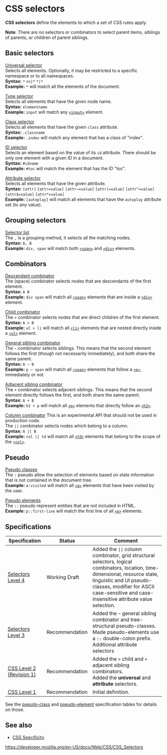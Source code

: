 # CSS selectors

**CSS selectors** define the elements to which a set of CSS rules apply.

**Note**: There are no selectors or combinators to select parent items, siblings of parents, or children of parent siblings.

## Basic selectors

[Universal selector](universal_selectors)  
Selects all elements. Optionally, it may be restricted to a specific namespace or to all namespaces.  
**Syntax:** `*` `ns|*` `*|*`  
**Example:** `*` will match all the elements of the document.

[Type selector](type_selectors)  
Selects all elements that have the given node name.  
**Syntax:** `elementname`  
**Example:** `input` will match any [`<input>`](https://developer.mozilla.org/en-US/docs/Web/HTML/Element/input) element.

[Class selector](class_selectors)  
Selects all elements that have the given `class` attribute.  
**Syntax:** `.classname`  
**Example:** `.index` will match any element that has a class of "index".

[ID selector](id_selectors)  
Selects an element based on the value of its `id` attribute. There should be only one element with a given ID in a document.  
**Syntax:** `#idname`  
**Example:** `#toc` will match the element that has the ID "toc".

[Attribute selector](attribute_selectors)  
Selects all elements that have the given attribute.  
**Syntax:** `[attr]` `[attr=value]` `[attr~=value]` `[attr|=value]` `[attr^=value]` `[attr$=value]` `[attr*=value]`  
**Example:** `[autoplay]` will match all elements that have the `autoplay` attribute set (to any value).

## Grouping selectors

[Selector list](selector_list)  
The `,` is a grouping method, it selects all the matching nodes.  
**Syntax:** `A, B`  
**Example:** `div, span` will match both [`<span>`](https://developer.mozilla.org/en-US/docs/Web/HTML/Element/span) and [`<div>`](https://developer.mozilla.org/en-US/docs/Web/HTML/Element/div) elements.

## Combinators

[Descendant combinator](descendant_combinator)  
The (space) combinator selects nodes that are descendants of the first element.  
**Syntax:** `A B`  
**Example:** `div span` will match all [`<span>`](https://developer.mozilla.org/en-US/docs/Web/HTML/Element/span) elements that are inside a [`<div>`](https://developer.mozilla.org/en-US/docs/Web/HTML/Element/div) element.

[Child combinator](child_combinator)  
The `>` combinator selects nodes that are direct children of the first element.  
**Syntax:** `A > B`  
**Example:** `ul > li` will match all [`<li>`](https://developer.mozilla.org/en-US/docs/Web/HTML/Element/li) elements that are nested directly inside a [`<ul>`](https://developer.mozilla.org/en-US/docs/Web/HTML/Element/ul) element.

[General sibling combinator](general_sibling_combinator)  
The `~` combinator selects siblings. This means that the second element follows the first (though not necessarily immediately), and both share the same parent.  
**Syntax:** `A ~ B`  
**Example:** `p ~ span` will match all [`<span>`](https://developer.mozilla.org/en-US/docs/Web/HTML/Element/span) elements that follow a [`<p>`](https://developer.mozilla.org/en-US/docs/Web/HTML/Element/p), immediately or not.

[Adjacent sibling combinator](adjacent_sibling_combinator)  
The `+` combinator selects adjacent siblings. This means that the second element directly follows the first, and both share the same parent.  
**Syntax:** `A + B`  
**Example:** `h2 + p` will match all [`<p>`](https://developer.mozilla.org/en-US/docs/Web/HTML/Element/p) elements that directly follow an [`<h2>`](https://developer.mozilla.org/en-US/docs/Web/HTML/Element/Heading_Elements).

[Column combinator](column_combinator) <span class="icon experimental" viewbox="0 0 100 100" xmlns="http://www.w3.org/2000/svg" role="img"> This is an experimental API that should not be used in production code. </span>  
The `||` combinator selects nodes which belong to a column.  
**Syntax:** `A || B`  
**Example:** `col || td` will match all [`<td>`](https://developer.mozilla.org/en-US/docs/Web/HTML/Element/td) elements that belong to the scope of the [`<col>`](https://developer.mozilla.org/en-US/docs/Web/HTML/Element/col).

## Pseudo

[Pseudo classes](pseudo-classes)  
The `:` pseudo allow the selection of elements based on state information that is not contained in the document tree.  
**Example:** `a:visited` will match all [`<a>`](https://developer.mozilla.org/en-US/docs/Web/HTML/Element/a) elements that have been visited by the user.

[Pseudo elements](pseudo-elements)  
The `::` pseudo represent entities that are not included in HTML.  
**Example:** `p::first-line` will match the first line of all [`<p>`](https://developer.mozilla.org/en-US/docs/Web/HTML/Element/p) elements.

## Specifications

<table><thead><tr class="header"><th>Specification</th><th>Status</th><th>Comment</th></tr></thead><tbody><tr class="odd"><td><a href="https://drafts.csswg.org/selectors-4/">Selectors Level 4</a></td><td><span class="spec-wd">Working Draft</span></td><td>Added the <code>||</code> column combinator, grid structural selectors, logical combinators, location, time-dimensional, resource state, linguistic and UI pseudo-classes, modifier for ASCII case-sensitive and case-insensitive attribute value selection.</td></tr><tr class="even"><td><a href="https://drafts.csswg.org/selectors-3/">Selectors Level 3</a></td><td><span class="spec-rec">Recommendation</span></td><td>Added the <code>~</code> general sibling combinator and tree-structural pseudo-classes.<br />
Made pseudo-elements use a <code>::</code> double-colon prefix. Additional attribute selectors</td></tr><tr class="odd"><td><a href="https://www.w3.org/TR/CSS2/selector.html">CSS Level 2 (Revision 1)</a></td><td><span class="spec-rec">Recommendation</span></td><td>Added the <code>&gt;</code> child and <code>+</code> adjacent sibling combinators.<br />
Added the <strong>universal</strong> and <strong>attribute</strong> selectors.</td></tr><tr class="even"><td><a href="https://www.w3.org/TR/CSS1/">CSS Level 1</a></td><td><span class="spec-rec">Recommendation</span></td><td>Initial definition.</td></tr></tbody></table>

See the [pseudo-class](pseudo-classes#specifications) and [pseudo-element](pseudo-elements#specifications) specification tables for details on those.

## See also

- [CSS Specificity](specificity)

<a href="https://developer.mozilla.org/en-US/docs/Web/CSS/CSS_Selectors" class="_attribution-link">https://developer.mozilla.org/en-US/docs/Web/CSS/CSS_Selectors</a>
